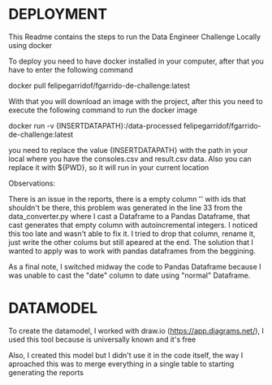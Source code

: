 # DEPLOYMENT

This Readme contains the steps to run the Data Engineer Challenge Locally using docker

To deploy you need to have docker installed in your computer, after that you have to enter the following command

docker pull felipegarridof/fgarrido-de-challenge:latest

With that you will download an image with the project, after this you need to execute the following command to run the docker image

docker run -v {INSERTDATAPATH}:/data-processed felipegarridof/fgarrido-de-challenge:latest

you need to replace the value {INSERTDATAPATH} with the path in your local where you have the consoles.csv and result.csv data. Also you can replace it with ${PWD}, so it will run in your current location

Observations:

There is an issue in the reports, there is a empty column '' with ids that shouldn't be there, this problem was generated in the line 33 from the data_converter.py where I cast a Dataframe to a Pandas Dataframe, that cast generates that empty column with autoincremental integers. I noticed this too late and wasn't able to fix it. I tried to drop that column, rename it, just write the other colums but still apeared at the end. The solution that I wanted to apply was to work with pandas dataframes from the beggining.

As a final note, I switched midway the code to Pandas Dataframe because I was unable to cast the "date" column to date using "normal" Dataframe. 

# DATAMODEL

To create the datamodel, I worked with draw.io (https://app.diagrams.net/), I used this tool because is universally known and it's free

Also, I created this model but I didn't use it in the code itself, the way I aproached this was to merge everything in a single table to starting generating the reports